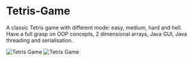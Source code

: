 # Tetris-Game
A classic Tetris game with different mode: easy, medium, hard and hell. Have a full grasp on OOP concepts, 2 dimensional arrays, Java GUI, Java threading and serialisation.

<picture>
  <img src="https://i.imgur.com/n0pTWhI.jpg" alt="Tetris Game">
</picture>

<picture>
  <img src="https://i.imgur.com/vSe8MjM.jpg" alt="Tetris Game">
</picture>
